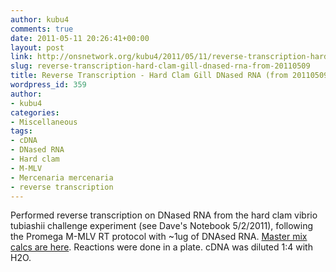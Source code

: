 ```yaml
---
author: kubu4
comments: true
date: 2011-05-11 20:26:41+00:00
layout: post
link: http://onsnetwork.org/kubu4/2011/05/11/reverse-transcription-hard-clam-gill-dnased-rna-from-20110509/
slug: reverse-transcription-hard-clam-gill-dnased-rna-from-20110509
title: Reverse Transcription - Hard Clam Gill DNased RNA (from 20110509)
wordpress_id: 359
author:
- kubu4
categories:
- Miscellaneous
tags:
- cDNA
- DNased RNA
- Hard clam
- M-MLV
- Mercenaria mercenaria
- reverse transcription
---
```


Performed reverse transcription on DNased RNA from the hard clam vibrio tubiashii challenge experiment (see Dave's Notebook 5/2/2011), following the Promega M-MLV RT protocol with ~1ug of DNAsed RNA. [Master mix calcs are here](http://eagle.fish.washington.edu/Arabidopsis/Notebook%20Workup%20Files/20110511-01.jpg). Reactions were done in a plate. cDNA was diluted 1:4 with H2O.
